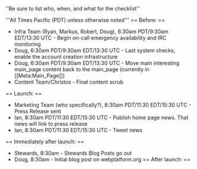 ''Be sure to list who, when, and what for the checklist''

'''All Times Pacific (PDT) unless otherwise noted'''
== Before: ==
* Infra Team (Ryan, Markus, Robert, Doug), 6:30am PDT/9:30am EDT/13:30 UTC - Begin on-call emergency availability and IRC monitoring
* Doug, 6:30am PDT/9:30am EDT/13:30 UTC - Last system checks, enable the account creation infrastructure
* Doug, 6:30am PDT/9:30am EDT/13:30 UTC - Move main interesting main_page content back to the main_page (currently in [[Meta:Main_Page]])
* Content Team/Christos - Final content scrub

== Launch: ==

* Marketing Team (who specifically?), 8:30am PDT/11:30 EDT/15:30 UTC - Press Release sent
* Ian, 8:30am PDT/11:30 EDT/15:30 UTC - Publish home page news. That news will link to press release
* Ian, 8:30am PDT/11:30 EDT/15:30 UTC - Tweet news

== Immediately after launch: == 

* Stewards, 8:30am - Stewards Blog Posts go out
* Doug, 8:30am - Initial blog post on webplatform.org
== After launch: ==
